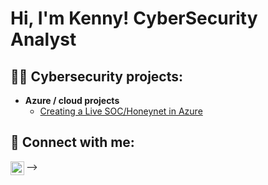 <h1>Hi, I'm Kenny! CyberSecurity Analyst </h1>

<h2>👨‍💻 Cybersecurity projects:</h2>

- <b>Azure / cloud projects</b>
  - [Creating a Live SOC/Honeynet in Azure](https://github.com/K-Cokes/Azure-SOC)


<h2> 🤳 Connect with me:</h2>

[<img align="left" alt="JoshMadakor | LinkedIn" width="22px" src="https://cdn.jsdelivr.net/npm/simple-icons@v3/icons/linkedin.svg" />][linkedin]



[linkedin]: https://www.linkedin.com/in/kehindecoker/


-->
